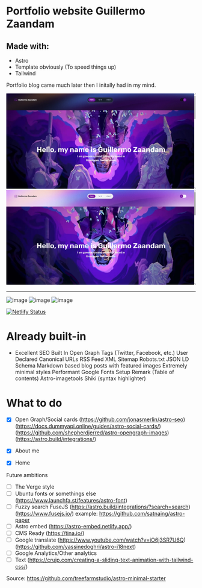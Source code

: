 # Portfolio website Guillermo Zaandam

## Made with:

- Astro
- Template obviously (To speed things up)
- Tailwind

Portfolio blog came much later then I initally had in my mind.

![Light](./markdown/Light.jpg)
![Dark](./markdown/Dark.jpg)

---
![image](https://img.shields.io/badge/Astro-0C1222?style=for-the-badge&logo=astro&logoColor=FDFDFE)
![image](https://img.shields.io/badge/Tailwind_CSS-38B2AC?style=for-the-badge&logo=tailwind-css&logoColor=white)
![image](https://img.shields.io/badge/TypeScript-007ACC?style=for-the-badge&logo=typescript&logoColor=white)


[![Netlify Status](https://api.netlify.com/api/v1/badges/6aa49dbb-2dc9-4ee1-baab-5d80d4136677/deploy-status)](https://app.netlify.com/sites/astro-minimal-starter/deploys)

# Already built-in

- Excellent SEO Built In
  Open Graph Tags (Twitter, Facebook, etc.)
  User Declared Canonical URLs
  RSS Feed
  XML Sitemap
  Robots.txt
  JSON LD Schema
  Markdown based blog posts with featured images
  Extremely minimal styles
  Performant Google Fonts Setup
  Remark (Table of contents)
  Astro-imagetools
  Shiki (syntax highlighter)

# What to do


- [x] Open Graph/Social cards (https://github.com/jonasmerlin/astro-seo) (https://docs.dummyapi.online/guides/astro-social-cards/) (https://github.com/shepherdjerred/astro-opengraph-images) (https://astro.build/integrations/)
- [x] About me
- [x] Home



Future ambitions

- [ ] The Verge style
- [ ] Ubuntu fonts or somethings else (https://www.launchfa.st/features/astro-font)
- [ ] Fuzzy search FuseJS (https://astro.build/integrations/?search=search) (https://www.fusejs.io/) example: https://github.com/satnaing/astro-paper
- [ ] Astro embed (https://astro-embed.netlify.app/)
- [ ] CMS Ready (https://tina.io/)
- [ ] Google translate (https://www.youtube.com/watch?v=iO6j3SR7U6Q) (https://github.com/yassinedoghri/astro-i18next)
- [ ] Google Analytics/Other analytics
- [ ] Text (https://cruip.com/creating-a-sliding-text-animation-with-tailwind-css/)

Source: https://github.com/treefarmstudio/astro-minimal-starter
